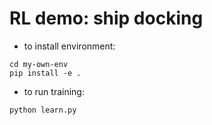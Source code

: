 # RL demo: ship docking
- to install environment:
```
cd my-own-env
pip install -e .
```
- to run training:
```
python learn.py
```